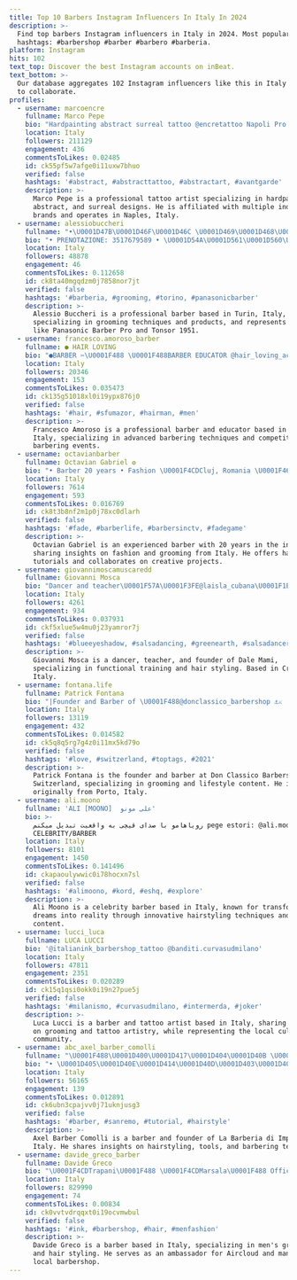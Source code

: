 ```yaml
---
title: Top 10 Barbers Instagram Influencers In Italy In 2024
description: >-
  Find top barbers Instagram influencers in Italy in 2024. Most popular
  hashtags: #barbershop #barber #barbero #barberia.
platform: Instagram
hits: 102
text_top: Discover the best Instagram accounts on inBeat.
text_bottom: >-
  Our database aggregates 102 Instagram influencers like this in Italy for you
  to collaborate.
profiles:
  - username: marcoencre
    fullname: Marco Pepe
    bio: "Hardpainting abstract surreal tattoo @encretattoo Napoli Pro team @barber_dts @eternalink @tatsoul @criticaltattoosupply \U0001F4E7 marcopepetattoo@gmail.com"
    location: Italy
    followers: 211129
    engagement: 436
    commentsToLikes: 0.02485
    id: ck55pf5w7afge0i11uxw7bhuo
    verified: false
    hashtags: '#abstract, #abstracttattoo, #abstractart, #avantgarde'
    description: >-
      Marco Pepe is a professional tattoo artist specializing in hardpainting,
      abstract, and surreal designs. He is affiliated with multiple industry
      brands and operates in Naples, Italy.
  - username: alessiobuccheri
    fullname: "•\U0001D47B\U0001D46F\U0001D46C \U0001D469\U0001D468\U0001D479\U0001D469\U0001D46C\U0001D479\U0001F488"
    bio: "• PRENOTAZIONE: 3517679589 • \U0001D54A\U0001D561\U0001D560\U0001D55F\U0001D564\U0001D560\U0001D563: @panasonicbarberproitaly • Ambassador of: @tonsor1951 •\U0001F4CD\U0001F1EE\U0001F1F9TORINO\U0001F1EE\U0001F1F9 via elba 24 •\U0001F488ⓎⓄ ⓈⓄⓎ ⒺⓁ ⒷⒶⓇⒷⒺⓇ\U0001F488"
    location: Italy
    followers: 48878
    engagement: 46
    commentsToLikes: 0.112658
    id: ck8ta40mgqdzm0j7858nor7jt
    verified: false
    hashtags: '#barberia, #grooming, #torino, #panasonicbarber'
    description: >-
      Alessio Buccheri is a professional barber based in Turin, Italy,
      specializing in grooming techniques and products, and represents brands
      like Panasonic Barber Pro and Tonsor 1951.
  - username: francesco.amoroso_barber
    fullname: ● HAIR LOVING
    bio: "●BARBER ✂\U0001F488 \U0001F488BARBER EDUCATOR @hair_loving_accademy BARBER BATTLE \U0001F3C6 COPPA ITALIA BES \U0001F3C6BARBER IN THE CAGE\U0001F3C6 \U0001F30FITALY, NAPOLI \U0001F464FB: Francesco Amoroso Barber"
    location: Italy
    followers: 20346
    engagement: 153
    commentsToLikes: 0.035473
    id: ck135g51018xl0i19ypx876j0
    verified: false
    hashtags: '#hair, #sfumazor, #hairman, #men'
    description: >-
      Francesco Amoroso is a professional barber and educator based in Naples,
      Italy, specializing in advanced barbering techniques and competitive
      barbering events.
  - username: octavianbarber
    fullname: Octavian Gabriel ✪
    bio: "• Barber 20 years • Fashion \U0001F4CDCluj, Romania \U0001F463Started by the traveler ✉️DM me for collabs and look and learn(haircut) • Video youtube⤵️"
    location: Italy
    followers: 7614
    engagement: 593
    commentsToLikes: 0.016769
    id: ck8t3b8nf2m1p0j78xc0dlarh
    verified: false
    hashtags: '#fade, #barberlife, #barbersinctv, #fadegame'
    description: >-
      Octavian Gabriel is an experienced barber with 20 years in the industry,
      sharing insights on fashion and grooming from Italy. He offers haircut
      tutorials and collaborates on creative projects.
  - username: giovannimoscamuscaredd
    fullname: Giovanni Mosca
    bio: "Dancer and teacher\U0001F57A\U0001F3FE@laisla_cubana\U0001F1E8\U0001F1FA Founder of @dalemami_officialparty \U0001F525 \U0001F488Hair Stylist\\Barber \U0001F487\U0001F3FB‍♂️ Funct.Training\U0001F3CB\U0001F3FB‍♂️ 26 y.o. \U0001F4CDCrispiano,TA\U0001F1EE\U0001F1F9 FB⬇️"
    location: Italy
    followers: 4261
    engagement: 934
    commentsToLikes: 0.037931
    id: ckf5xlue5w4mu0j23yamror7j
    verified: false
    hashtags: '#blueeyeshadow, #salsadancing, #greenearth, #salsadancer'
    description: >-
      Giovanni Mosca is a dancer, teacher, and founder of Dale Mami,
      specializing in functional training and hair styling. Based in Crispiano,
      Italy.
  - username: fontana.life
    fullname: Patrick Fontana
    bio: "|Founder and Barber of \U0001F488@donclassico_barbershop ⚓⚔ | Based in Switzerland | From PORTO \U0001F535⚪ @dianaliyah\U0001F499 @carlosfs22 \U0001F3CB\U0001F3FB‍♂️\U0001F4AA"
    location: Italy
    followers: 13119
    engagement: 432
    commentsToLikes: 0.014582
    id: ck5q8q5rg7g4z0i11mx5kd79o
    verified: false
    hashtags: '#love, #switzerland, #toptags, #2021'
    description: >-
      Patrick Fontana is the founder and barber at Don Classico Barbershop in
      Switzerland, specializing in grooming and lifestyle content. He is
      originally from Porto, Italy.
  - username: ali.moono
    fullname: 'ALI [MOONO]  علی مونو'
    bio: >-
      رویاهامو با صدای قیچی به واقعیت تبدیل میکنم‌ pege estori: @ali.moono.story
      CELEBRITY/BARBER
    location: Italy
    followers: 8101
    engagement: 1450
    commentsToLikes: 0.141496
    id: ckapaoulywwic0i78hocxn7sl
    verified: false
    hashtags: '#alimoono, #kord, #eshq, #explore'
    description: >-
      Ali Moono is a celebrity barber based in Italy, known for transforming
      dreams into reality through innovative hairstyling techniques and creative
      content.
  - username: lucci_luca
    fullname: LUCA LUCCI
    bio: '@italianink_barbershop_tattoo @banditi.curvasudmilano'
    location: Italy
    followers: 47811
    engagement: 2351
    commentsToLikes: 0.020289
    id: ck15q1qsi0okk0i19n27pue5j
    verified: false
    hashtags: '#milanismo, #curvasudmilano, #intermerda, #joker'
    description: >-
      Luca Lucci is a barber and tattoo artist based in Italy, sharing insights
      on grooming and tattoo artistry, while representing the local culture and
      community.
  - username: abc_axel_barber_comolli
    fullname: "\U0001F488\U0001D400\U0001D417\U0001D404\U0001D40B \U0001D401\U0001D400\U0001D411\U0001D401\U0001D404\U0001D411 \U0001D402\U0001D40E\U0001D40C\U0001D40E\U0001D40B\U0001D40B\U0001D408 \U0001D400\U0001D401\U0001D402"
    bio: "• \U0001D405\U0001D40E\U0001D414\U0001D40D\U0001D403\U0001D404\U0001D411 : @la_barberia_di_imperia • AMBASSADOR : @dellaquilascissors_official • \U0001D401\U0001D411\U0001D400\U0001D40D\U0001D403 \U0001D40F\U0001D40B\U0001D400\U0001D418\U0001D404\U0001D411 : @barber_mind_officialpage Prenota :"
    location: Italy
    followers: 56165
    engagement: 139
    commentsToLikes: 0.012891
    id: ck6ubn3cpajvv0j71uknjusg3
    verified: false
    hashtags: '#barber, #sanremo, #tutorial, #hairstyle'
    description: >-
      Axel Barber Comolli is a barber and founder of La Barberia di Imperia in
      Italy. He shares insights on hairstyling, tools, and barbering techniques.
  - username: davide_greco_barber
    fullname: Davide Greco
    bio: "\U0001F4CDTrapani\U0001F488 \U0001F4CDMarsala\U0001F488 Official ambassador @aircloud.plus Per prenotare il tuo TAGLIO ✂️ link in Bio\U0001F53D Manager \U0001F468‍\U0001F4BC @fabriziofichera7"
    location: Italy
    followers: 829990
    engagement: 74
    commentsToLikes: 0.00834
    id: ck0vvtvdrqqxt0i19ocvmwbul
    verified: false
    hashtags: '#ink, #barbershop, #hair, #menfashion'
    description: >-
      Davide Greco is a barber based in Italy, specializing in men's grooming
      and hair styling. He serves as an ambassador for Aircloud and manages a
      local barbershop.
---
```


